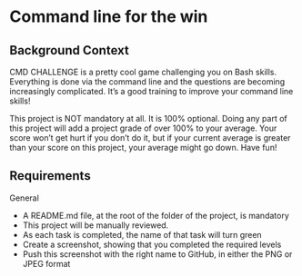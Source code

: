 # Command line for the win

## Background Context
CMD CHALLENGE is a pretty cool game challenging you on Bash skills. Everything is done via the command line and the questions are becoming increasingly complicated. It’s a good training to improve your command line skills!

This project is NOT mandatory at all. It is 100% optional. Doing any part of this project will add a project grade of over 100% to your average. Your score won’t get hurt if you don’t do it, but if your current average is greater than your score on this project, your average might go down. Have fun!

## Requirements
General
- A README.md file, at the root of the folder of the project, is mandatory
- This project will be manually reviewed.
- As each task is completed, the name of that task will turn green
- Create a screenshot, showing that you completed the required levels
- Push this screenshot with the right name to GitHub, in either the PNG or JPEG format
